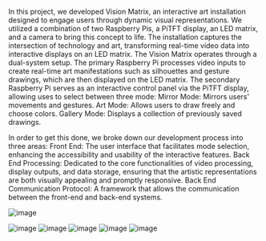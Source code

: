 In this project, we developed Vision Matrix, an interactive art installation designed to engage users through dynamic visual representations. We utilized a combination of two Raspberry Pis, a PiTFT display, an LED matrix, and a camera to bring this concept to life. The installation captures the intersection of technology and art, transforming real-time video data into interactive displays on an LED matrix.
The Vision Matrix operates through a dual-system setup. The primary Raspberry Pi processes video inputs to create real-time art manifestations such as silhouettes and gesture drawings, which are then displayed on the LED matrix. The secondary Raspberry Pi serves as an interactive control panel via the PiTFT display, allowing uses to select between three mode:
Mirror Mode: Mirrors users' movements and gestures.
Art Mode: Allows users to draw freely and choose colors.
Gallery Mode: Displays a collection of previously saved drawings.


In order to get this done, we broke down our development process into three areas:
Front End: The user interface that facilitates mode selection, enhancing the accessibility and usability of the interactive features.
Back End Processing: Dedicated to the core functionalities of video processing, display outputs, and data storage, ensuring that the artistic representations are both visually appealing and promptly responsive.
Back End Communication Protocol: A framework that allows the communication between the front-end and back-end systems.

![image](https://github.com/user-attachments/assets/6dfdec4e-3196-4b39-8b8c-0e37c43fbdaa)

![image](https://github.com/user-attachments/assets/1067310a-70d4-45de-905a-5201a459608e)
![image](https://github.com/user-attachments/assets/07f45789-ca9e-4cb5-b2fe-25ffb80d4dee)
![image](https://github.com/user-attachments/assets/08c9376d-deb8-4c2e-bd8d-36486dd2f2f9)
![image](https://github.com/user-attachments/assets/622ba30b-f1e6-4310-998e-74c5ccd74209)
![image](https://github.com/user-attachments/assets/1f46ca10-c7bc-45a3-99bc-2ec35437722e)




